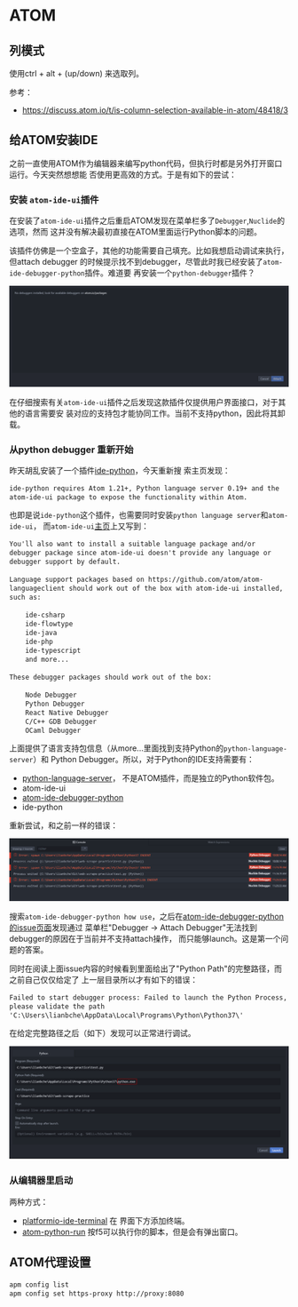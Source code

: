 # ATOM

## 列模式

使用ctrl + alt + (up/down) 来选取列。

参考：

- https://discuss.atom.io/t/is-column-selection-available-in-atom/48418/3

## 给ATOM安装IDE

之前一直使用ATOM作为编辑器来编写python代码，但执行时都是另外打开窗口运行。今天突然想想能
否使用更高效的方式。于是有如下的尝试：

### 安装 `atom-ide-ui`插件

在安装了`atom-ide-ui`插件之后重启ATOM发现在菜单栏多了`Debugger`,`Nuclide`的选项，然而
这并没有解决最初直接在ATOM里面运行Python脚本的问题。

该插件仿佛是一个空盒子，其他的功能需要自己填充。比如我想启动调试来执行，但attach debugger
的时候提示找不到debugger，尽管此时我已经安装了`atom-ide-debugger-python`插件。难道要
再安装一个`python-debugger`插件？

![](atom_attach_debugger.PNG)

在仔细搜索有关`atom-ide-ui`插件之后发现这款插件仅提供用户界面接口，对于其他的语言需要安
装对应的支持包才能协同工作。当前不支持python，因此将其卸载。

### 从python debugger 重新开始

昨天胡乱安装了一个插件[ide-python](https://atom.io/packages/ide-python)，今天重新搜
索主页发现：

```
ide-python requires Atom 1.21+, Python language server 0.19+ and the atom-ide-ui package to expose the functionality within Atom.
```

也即是说`ide-python`这个插件，也需要同时安装`python language server`和`atom-ide-ui`，
而`atom-ide-ui`[主页](https://atom.io/packages/atom-ide-ui)上又写到：

```
You'll also want to install a suitable language package and/or debugger package since atom-ide-ui doesn't provide any language or debugger support by default.

Language support packages based on https://github.com/atom/atom-languageclient should work out of the box with atom-ide-ui installed, such as:

    ide-csharp
    ide-flowtype
    ide-java
    ide-php
    ide-typescript
    and more...

These debugger packages should work out of the box:

    Node Debugger
    Python Debugger
    React Native Debugger
    C/C++ GDB Debugger
    OCaml Debugger
```

上面提供了语言支持包信息（从more...里面找到支持Python的`python-language-server`）和
Python Debugger。所以，对于Python的IDE支持需要有：

- [python-language-server](https://github.com/palantir/python-language-server)，
不是ATOM插件，而是独立的Python软件包。
- atom-ide-ui
- [atom-ide-debugger-python](https://atom.io/packages/atom-ide-debugger-python)
- ide-python

重新尝试，和之前一样的错误：

![](atom_start_debugger_error.PNG)

搜索`atom-ide-debugger-python how use`，之后在[atom-ide-debugger-python的issue页面](https://github.com/facebookarchive/atom-ide-debugger-python/issues/1)发现通过
菜单栏"Debugger -> Attach Debugger"无法找到debugger的原因在于当前并不支持attach操作，
而只能够launch。这是第一个问题的答案。

同时在阅读上面issue内容的时候看到里面给出了"Python Path"的完整路径，而之前自己仅仅给定了
上一层目录所以才有如下的错误：

```
Failed to start debugger process: Failed to launch the Python Process, please validate the path 'C:\Users\lianbche\AppData\Local\Programs\Python\Python37\'
```

在给定完整路径之后（如下）发现可以正常进行调试。

![](atom_start_debugger_ok.PNG)

### 从编辑器里启动

两种方式：

- [platformio-ide-terminal](https://atom.io/packages/platformio-ide-terminal)	在
界面下方添加终端。
- [atom-python-run]() 按f5可以执行你的脚本，但是会有弹出窗口。


## ATOM代理设置

```
apm config list
apm config set https-proxy http://proxy:8080
```

